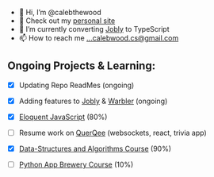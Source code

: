 - 👋 Hi, I’m @calebthewood
- 👀 Check out my [personal site](https://www.calebwood.dev/)
- 🌱 I’m currently converting [Jobly](https://github.com/calebthewood/jobly-frontend) to TypeScript
- 📫 How to reach me ...calebwood.cs@gmail.com

## Ongoing Projects & Learning:
- [x] Updating Repo ReadMes (ongoing)
- [x] Adding features to [Jobly](https://github.com/calebthewood/jobly-frontend) & [Warbler](https://github.com/calebthewood/flask-warbler) (ongoing)
- [x] [Eloquent JavaScript](https://github.com/calebthewood/eloquentJS) (80%)
- [ ] Resume work on [QuerQee](https://github.com/calebthewood/qq-front-end) (websockets, react, trivia app)
- [x] [Data-Structures and Algorithms Course](https://github.com/calebthewood/dsa-javascript/tree/main/JS-MasterClass) (90%)
- [ ] [Python App Brewery Course](https://github.com/calebthewood/Python-100-Days) (10%)


<!---
calebthewood/calebthewood is a ✨ special ✨ repository because its `README.md` (this file) appears on your GitHub profile.
You can click the Preview link to take a look at your changes.
--->
